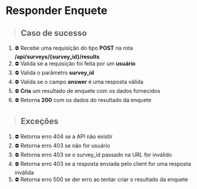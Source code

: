 # Responder Enquete

> ## Caso de sucesso
 
1. :no_entry: Recebe uma requisição do tipo **POST** na rota **/api/surveys/{survey_id}/results**
2. :no_entry: Valida se a requisição foi feita por um **usuário**
3. :no_entry: Valida o parâmetro **survey_id**
4. :no_entry: Valida se o campo **answer** é uma resposta válida
5. :no_entry: **Cria** um resultado de enquete com os dados fornecidos
6. :no_entry: Retorna **200** com os dados do resultado da enquete

> ## Exceções

1. :no_entry: Retorna erro 404 se a API não existir
2. :no_entry: Retorna erro 403 se não for usuário
2. :no_entry: Retorna erro 403 se o survey_id passado na URL for inválido
3. :no_entry: Retorna erro 403 se a resposta enviada pelo client for uma resposta inválida
4. :no_entry: Retorna erro 500 se der erro ao tentar criar o resultado da enquete